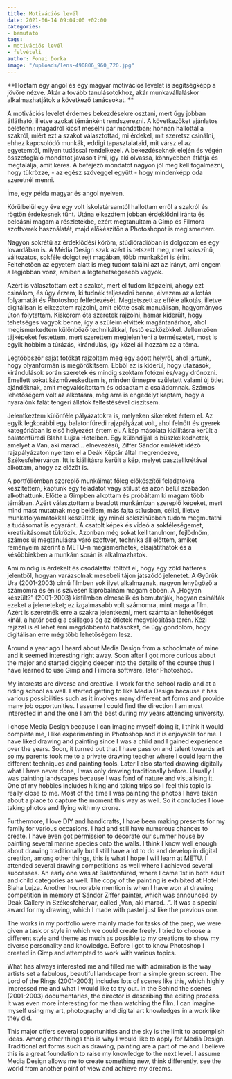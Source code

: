```yaml
---
title: Motivációs levél
date: 2021-06-14 09:04:00 +02:00
categories:
- bemutató
tags:
- motivációs levél
- felvételi
author: Fonai Dorka
image: "/uploads/lens-490806_960_720.jpg"
---
```


**Hoztam egy angol és egy magyar motivációs levelet is segítségképp a jövőre nézve. Akár a tovább tanulásotokhoz, akár munkavállaláskor alkalmazhatjátok a következő tanácsokat. **

A motivációs levelet érdemes bekezdésekre osztani, mert úgy jobban átlátható, illetve azokat témánként rendszerezni. A következőket ajánlatos beletenni: magadról kicsit mesélni pár mondatban; honnan hallottál a szakról, miért ezt a szakot választottad, mi érdekel, mit szeretsz csinálni, ehhez kapcsolódó munkák, eddigi tapasztalataid, mit vársz el az egyetemtől, milyen tudással rendelkezel. A bekezdéseknek elején és végén összefoglaló mondatot javasolt írni, így aki olvassa, könnyebben átlátja és megtalálja, amit keres. A befejező mondatot nagyon jól meg kell fogalmazni, hogy tükrözze, - az egész szöveggel együtt - hogy mindenképp oda szeretnél menni. 

Íme, egy példa magyar és angol nyelven.
 
Körülbelül egy éve egy volt iskolatársamtól hallottam erről a szakról és rögtön érdekesnek tűnt. Utána elkezdtem jobban érdeklődni iránta és beleásni magam a részletekbe, ezért megtanultam a Gimp és Filmora szoftverek használatát, majd előkészítőn a Photoshopot is megismertem. 

Nagyon sokrétű az érdeklődési köröm, stúdiórádióban is dolgozom és egy lovardában is. A Média Design szak azért is tetszett meg, mert sokszínű, változatos, sokféle dolgot rejt magában, több munkakört is érint. Feltehetően az egyetem alatt is meg tudom találni azt az irányt, ami engem a legjobban vonz, amiben a legtehetségesebb vagyok. 

Azért is választottam ezt a szakot, mert el tudom képzelni, ahogy ezt csinálom, és úgy érzem, ki tudnék teljesedni benne, élvezem az alkotás folyamatát és Photoshop felfedezését. Megtetszett az efféle alkotás, illetve digitálisan is elkezdtem rajzolni, amit előtte csak manuálisan, hagyományos úton folytattam. Kiskorom óta szeretek rajzolni, hamar kiderült, hogy tehetséges vagyok benne, így a szüleim elvittek magántanárhoz, ahol megismerkedtem különböző technikákkal, festő eszközökkel. Jellemzően tájképeket festettem, mert szerettem megjeleníteni a természetet, most is egyik hobbim a túrázás, kirándulás, így közel áll hozzám az a téma.

Legtöbbször saját fotókat rajzoltam meg egy adott helyről, ahol jártunk, hogy olyanformán is megörökítsem. Ebből az is kiderül, hogy utazások, kirándulások során szeretek és mindig szoktam fotózni és/vagy drónozni. Emellett sokat kézműveskedtem is, minden ünnepre született valami új ötlet ajándéknak, amit megvalósítottam és odaadtam a családomnak. Számos lehetőségem volt az alkotásra, még arra is engedélyt kaptam, hogy a nyaralónk falát tengeri állatok felfestésével díszítsem. 

Jelentkeztem különféle pályázatokra is, melyeken sikereket értem el. Az egyik legkorábbi egy balatonfüredi rajzpályázat volt, ahol felnőtt és gyerek kategóriában is első helyezést értem el.  A kép másolata kiállításra került a balatonfüredi Blaha Lujza Hotelben. Egy különdíjjal is büszkélkedhetek, amelyet a Van, aki marad… elnevezésű, Ziffer Sándor emlékét idéző rajzpályázaton nyertem el a Deák Képtár által megrendezve, Székesfehérváron. Itt is kiállításra került a kép, melyet pasztellkrétával alkottam, ahogy az előzőt is. 

A portfóliómban szereplő munkáimat főleg előkészítői feladatokra készítettem, kaptunk egy feladatot vagy stílust és azon belül szabadon alkothattunk. Előtte a Gimpben alkottam és próbáltam ki magam több témában. Azért választottam a beadott munkámban szereplő képeket, mert mind mást mutatnak meg belőlem, más fajta stílusban, céllal, illetve munkafolyamatokkal készültek, így minél sokszínűbben tudom megmutatni a tudásomat is egyaránt. A csatolt képek és videó a sokféleségemet, kreativitásomat tükrözik. Azonban még sokat kell tanulnom, fejlődnöm, számos új megtanulásra váró szoftver, technika áll előttem, amiket reményeim szerint a METU-n megismerhetek, elsajátíthatok és a későbbiekben a munkám során is alkalmazhatok. 

Ami mindig is érdekelt és csodálattal töltött el, hogy egy zöld hátteres jelentből, hogyan varázsolnak mesebeli tájon játszódó jelenetet. A Gyűrűk Ura (2001-2003) című filmben sok ilyet alkalmaznak, nagyon lenyűgöző a számomra és én is szívesen kipróbálnám magam ebben. A „Hogyan készült?” (2001-2003) kisfilmben elmesélik és bemutatják, hogyan csinálták ezeket a jeleneteket; ez izgalmasabb volt számomra, mint maga a film. Azért is szeretnék erre a szakra jelentkezni, mert számtalan lehetőséget kínál, a határ pedig a csillagos ég az ötletek megvalósítása terén. Kézi rajzzal is el lehet érni megdöbbentő hatásokat, de úgy gondolom, hogy digitálisan erre még több lehetőségem lesz. 


Around a year ago I heard about Media Design from a schoolmate of mine and it seemed interesting right away. Soon after I got more curious about the major and started digging deeper into the details of the course thus I have learned to use Gimp and Filmora software, later Photoshop. 

My interests are diverse and creative. I work for the school radio and at a riding school as well. I started getting to like Media Design because it has various possibilities such as it involves many different art forms and provide many job opportunities. I assume I could find the direction I am most interested in and the one I am the best during my years attending university. 

I chose Media Design because I can imagine myself doing it, I think it would complete me, I like experimenting in Photoshop and it is enjoyable for me. I have liked drawing and painting since I was a child and I gained experience over the years. Soon, it turned out that I have passion and talent towards art so my parents took me to a private drawing teacher where I could learn the different techniques and painting tools. Later I also started drawing digitally what I have never done, I was only drawing traditionally before. Usually I was painting landscapes because I was fond of nature and visualising it. One of my hobbies includes hiking and taking trips so I feel this topic is really close to me. Most of the time I was painting the photos I have taken about a place to capture the moment this way as well. So it concludes I love taking photos and flying with my drone.

Furthermore, I love DIY and handicrafts, I have been making presents for my family for various occasions. I had and still have numerous chances to create. I have even got permission to decorate our summer house by painting several marine species onto the walls. I think I know well enough about drawing traditionally but I still have a lot to do and develop in digital creation, among other things, this is what I hope I will learn at METU. 
I attended several drawing competitions as well where I achieved several successes. An early one was at Balatonfüred, where I came 1st in both adult and child categories as well. The copy of the painting is exhibited at Hotel Blaha Lujza. Another hounorable mention is when I have won at drawing competition in memory of Sándor Ziffer painter, which was announced by Deák Gallery in Székesfehérvár, called „Van, aki marad...”. It was a special award for my drawing, which I made with pastel just like the previous one. 

The works in my portfolio were mainly made for tasks of the prep, we were given a task or style in which we could create freely. I tried to choose a different style and theme as much as possible to my creations to show my diverse personality and knowledge. Before I got to know Photoshop I created in Gimp and attempted to work with various topics.

What has always interested me and filled me with admiration is the way artists set a fabulous, beautiful landscape from a simple green screen. The Lord of the Rings (2001-2003) includes lots of scenes like this, which highly impressed me and what I would like to try out. In the Behind the scenes (2001-2003) documentaries, the director is describing the editing process. It was even more interesting for me than watching the film. I can imagine myself using my art, photography and digital art knowledges in a work like they did.

This major offers several opportunities and the sky is the limit to accomplish ideas. Among other things this is why I would like to apply for Media Design. Traditional art forms such as drawing, painting are a part of me and I believe this is a great foundation to raise my knowledge to the next level. I assume Media Design allows me to create something new, think differently, see the world from another point of view and achieve my dreams.

 
